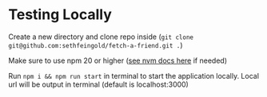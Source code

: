 # Testing Locally

Create a new directory and clone repo inside (`git clone git@github.com:sethfeingold/fetch-a-friend.git .`)

Make sure to use npm 20 or higher ([see nvm docs here](https://github.com/nvm-sh/nvm/blob/master/README.md) if needed)

Run `npm i && npm run start` in terminal to start the application locally. Local url will be output in terminal (default is localhost:3000)

